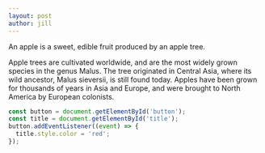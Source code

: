 ```yaml
---
layout: post
author: jill
---
```

An apple is a sweet, edible fruit produced by an apple tree.

Apple trees are cultivated worldwide, and are the most widely grown
species in the genus Malus. The tree originated in Central Asia, where
its wild ancestor, Malus sieversii, is still found today. Apples have
been grown for thousands of years in Asia and Europe, and were brought
to North America by European colonists.

```javascript
const button = document.getElementById('button');
const title = document.getElementById('title');
button.addEventListener((event) => {
  title.style.color = 'red';
});
```
